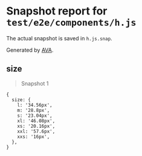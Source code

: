 # Snapshot report for `test/e2e/components/h.js`

The actual snapshot is saved in `h.js.snap`.

Generated by [AVA](https://ava.li).

## size

> Snapshot 1

    {
      size: {
        l: '34.56px',
        m: '28.8px',
        s: '23.04px',
        xl: '46.08px',
        xs: '20.16px',
        xxl: '57.6px',
        xxs: '16px',
      },
    }
